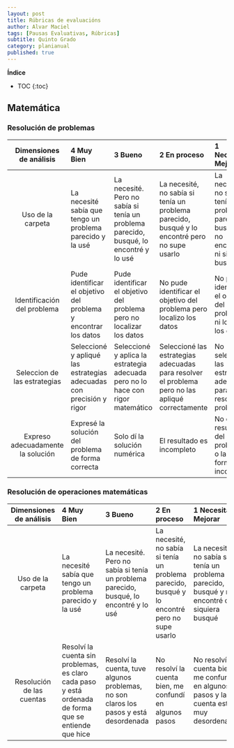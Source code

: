 ```yaml
---
layout: post
title: Rúbricas de evaluacións
author: Alvar Maciel
tags: [Pausas Evaluativas, Rúbricas]
subtitle: Quinto Grado
category: planianual
published: true	
---
```



**Índice**

* TOC
{:toc}

## Matemática

### Resolución de problemas

|Dimensiones de análisis|4 Muy Bien                |3 Bueno                        |2 En proceso                |1 Necesita Mejorar                |
|:---------------------:|:-------------------------|:------------------------------|:---------------------------|:---------------------------------|
|Uso de la carpeta      |La necesité sabía que tengo un problema parecido y la usé| La necesité. Pero no sabía si tenía un problema parecido, busqué, lo encontré y lo usé| La necesité, no sabía si tenía un problema parecido, busqué y lo encontré pero no supe usarlo| La necesité, no sabía si tenía un problema parecido, busqué y no encontré o ni siquiera busqué|
|Identificación del problema | Pude identificar el objetivo del problema y encontrar los datos|Pude identificar el objetivo del problema pero no localizar los datos | No pude identificar el objetivo del problema pero localizo los datos|No pude identificar el objetivo del problema ni localiza los datos|
|Seleccion de las estrategias|Seleccioné y apliqué las estrategias adecuadas con precisión y rigor|Seleccioné y aplica la estrategia adecuada pero no lo hace con rigor matemático|Seleccioné las estrategias adecuadas para resolver el problema pero no las apliqué correctamente|No selecciona las estrategias adecuadas para resolver el problema|
|Expreso adecuadamente la solución|Expresé la solución del problema de forma correcta|Solo dí la solución numérica|El resultado es incompleto|No dí el resultado del problema o la dí de forma incorrecta|


### Resolución de operaciones matemáticas

|Dimensiones de análisis|4 Muy Bien                |3 Bueno                        |2 En proceso                |1 Necesita Mejorar                |
|:---------------------:|:-------------------------|:------------------------------|:---------------------------|:---------------------------------|
|Uso de la carpeta      |La necesité sabía que tengo un problema parecido y la usé| La necesité. Pero no sabía si tenía un problema parecido, busqué, lo encontré y lo usé| La necesité, no sabía si tenía un problema parecido, busqué y lo encontré pero no supe usarlo| La necesité, no sabía si tenía un problema parecido, busqué y no encontré o ni siquiera busqué|
|Resolución de las cuentas| Resolví la cuenta sin problemas, es claro cada paso y está ordenada de forma que se entiende que hice|Resolví la cuenta, tuve algunos problemas, no son claros los pasos y está desordenada|No resolví la cuenta bien, me confundí en algunos pasos|No resolví la cuenta bien, me confundí en algunos pasos y la cuenta está muy desordenada|
